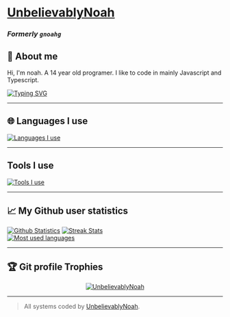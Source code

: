 # [UnbelievablyNoah](https://noah.unbelievablynoah.xyz/)
### *Formerly `gnoahg`*

## :pencil: About me
Hi, I'm noah. A 14 year old programer. I like to code in mainly Javascript and Typescript.

[![Typing SVG](https://readme-typing-svg.demolab.com?font=Comic+Sans&duration=10000&pause=10&color=FF4151&width=435&lines=guh;bruhcat;ca1)](https://git.io/typing-svg)

---

## :globe_with_meridians: Languages I use 
[![Languages I use](https://skillicons.dev/icons?i=js,html,css,md,lua,nodejs,go,ts)](https://skillicons.dev)


---

##  Tools I use 
[![Tools I use](https://skillicons.dev/icons?i=heroku,github,git,mongodb,nextjs,vercel,figma,express,docker)](https://skillicons.dev)

---

## :chart_with_upwards_trend: My Github user statistics
[![Github Statistics](https://github-readme-stats.vercel.app/api?username=UnbelievablyNoah&show_icons=true&theme=dracula&locale=en)](https://github.com/anuraghazra/github-readme-stats)
[![Streak Stats](https://github-readme-streak-stats.herokuapp.com/?user=UnbelievablyNoah&show_icons=true&locale=en&theme=dracula)](https://github.com/anuraghazra/github-readme-stats)
</br>
[![Most used languages](https://github-readme-stats.vercel.app/api/top-langs/?username=UnbelievablyNoah&langs_count=10&locale=en&theme=dracula)](https://github.com/anuraghazra/github-readme-stats)

---

## :trophy: Git profile Trophies

<p align="center"> <a href="https://github.com/ryo-ma/github-profile-trophy"><img src="https://github-profile-trophy.vercel.app/?username=UnbelievablyNoah&layout=compact&theme=dracula" alt="UnbelievablyNoah" /></a> </p>

---

> All systems coded by [UnbelievablyNoah](https://noah.unbelievablynoah.xyz/).
